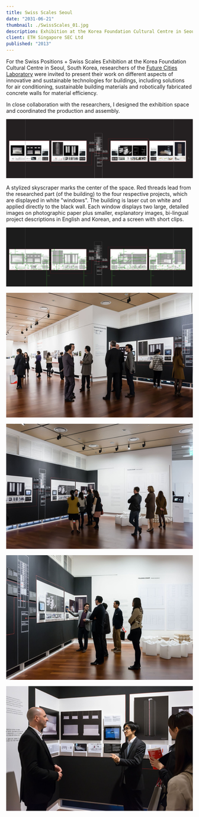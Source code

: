 ```yaml
---
title: Swiss Scales Seoul
date: "2031-06-21"
thumbnail: ./SwissScales_01.jpg
description: Exhibition at the Korea Foundation Cultural Centre in Seoul, South Korea.
client: ETH Singapore SEC Ltd
published: "2013"
---
```


For the Swiss Positions + Swiss Scales Exhibition at the Korea Foundation Cultural Centre in Seoul, South Korea, researchers of the [Future Cities Laboratory](https://fcl.ethz.ch/) were invited to present their work on different aspects of innovative and sustainable technologies for buildings, including solutions for air conditioning, sustainable building materials and robotically fabricated concrete walls for material efficiency.

In close collaboration with the researchers, I designed the exhibition space and coordinated the production and assembly.

<div class="kg-card kg-image-card kg-width-wide kg-nopointer">

![Swiss Scales exhibition impression](./SwissScales_wall_hanging.jpg)

</div>

A stylized skyscraper marks the center of the space. Red threads lead from the researched part (of the building) to the four respective projects, which are displayed in white "windows". The building is laser cut on white and applied directly to the black wall. Each window displays two large, detailed images on photographic paper plus smaller, explanatory images, bi-lingual project descriptions in English and Korean, and a screen with short clips.

<div class="kg-card kg-image-card kg-nopointer">

![Swiss Scales measured](./SwissScales_measured.gif)

</div>

<div class="kg-nopointer">

![Swiss Scales exhibition impression](./SwissScales_02.jpg)

</div>

<div class="kg-nopointer">

![Swiss Scales exhibition impression](./SwissScales_03.jpg)

</div>


<div class="kg-nopointer">

![Swiss Scales exhibition impression](./SwissScales_04.jpg)

</div>


<div class="kg-nopointer">

![Swiss Scales exhibition impression](./SwissScales_05.jpg)

</div>
